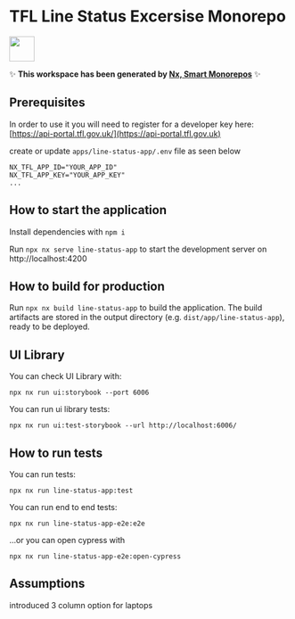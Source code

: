 # TFL Line Status Excersise Monorepo

<a alt="Nx logo" href="https://nx.dev" target="_blank" rel="noreferrer"><img src="https://raw.githubusercontent.com/nrwl/nx/master/images/nx-logo.png" width="45"></a>

✨ **This workspace has been generated by [Nx, Smart Monorepos](https://nx.dev)** ✨


## Prerequisites

In order to use it you will need to register for a developer key here: [https://api-portal.tfl.gov.uk/](https://api-portal.tfl.gov.uk)

create or update `apps/line-status-app/.env` file as seen below

```
NX_TFL_APP_ID="YOUR_APP_ID"
NX_TFL_APP_KEY="YOUR_APP_KEY"
...
```


## How to start the application

Install dependencies with `npm i`

Run `npx nx serve line-status-app` to start the development server on http://localhost:4200

## How to build for production

Run `npx nx build line-status-app` to build the application. The build artifacts are stored in the output directory (e.g. `dist/app/line-status-app`), ready to be deployed.

## UI Library 

You can check UI Library with: 

```
npx nx run ui:storybook --port 6006
```

You can run ui library tests:

```
npx nx run ui:test-storybook --url http://localhost:6006/ 
```

## How to run tests

You can run tests:

```
npx nx run line-status-app:test
```

You can run end to end tests:

```
npx nx run line-status-app-e2e:e2e
```

...or you can open cypress with

```
npx nx run line-status-app-e2e:open-cypress
```


## Assumptions

introduced 3 column option for laptops 



